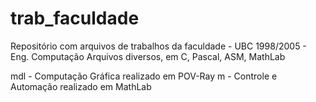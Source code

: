 # trab_faculdade
Repositório com arquivos de trabalhos da faculdade - UBC 1998/2005 - Eng. Computação
Arquivos diversos, em C, Pascal, ASM, MathLab

mdl - Computação Gráfica realizado em POV-Ray
m - Controle e Automação realizado em MathLab 
